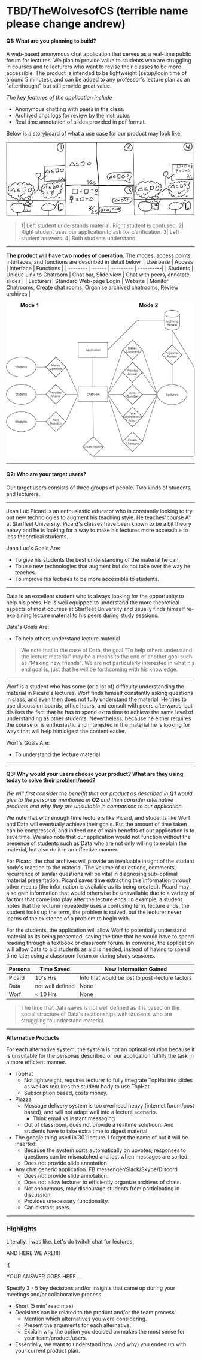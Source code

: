 # TBD/TheWolvesofCS (terrible name please change andrew)



#### Q1: What are you planning to build?

A web-based anonymous chat application that serves as a real-time public forum for lectures. We plan to provide value to students who are struggling in courses and to lecturers who want to revise their classes to be more accessible. The product is intended to be lightweight (setup/login time of around 5 minutes), and can be added to any professor's lecture plan as an "afterthought" but still provide great value.

*The key features of the application include*
* Anonymous chatting with peers in the class.
* Archived chat logs for review by the instructor.
* Real time annotation of slides provided in pdf format. 

Below is a storyboard of what a use case for our product may look like.

![The image did not display correctly](https://raw.githubusercontent.com/FreakingBarbarians/FreakingBarbarians_Images/master/CSC301_Project_UseCase_1.png "Greetings human")
> 1| Left student understands material. Right student is confused.
> 2| Right student uses our application to ask for clarification.
> 3| Left student answers.
> 4| Both students understand.
---
**The product will have two modes of operation**. 
The modes, access points, interfaces, and functions are described in detail below.
| Userbase | Access | Interface | Functions |
| -------- | ------ | --------- | ----------|
| Students | Unique Link to Chatroom | Chat bar, Slide view | Chat with peers, annotate slides |
| Lecturers| Standard Web-page Login | Website | Monitor Chatrooms, Create chat rooms, Organise archived chatrooms, Review archives |

![The image did not display correctly](https://raw.githubusercontent.com/FreakingBarbarians/FreakingBarbarians_Images/master/CSC301_UserInteraction_Graph.png "Why are you hovering here. Go hover somewhere else.")

---


#### Q2: Who are your target users?

Our target users consists of three groups of people. Two kinds of students, and lecturers.

---

Jean Luc Picard is an enthusiastic educator who is constantly looking to try out new technologies to augment his teaching style. He teaches"course A" at Starfleet University. Picard's classes have been known to be a bit theory heavy and he is looking for a way to make his lectures more accessible to less theoretical students.

Jean Luc's Goals Are:
* To give his students the best understanding of the material he can.
* To use new technologies that augment but do not take over the way he teaches.
* To improve his lectures to be more accessible to students.

---

Data is an excellent student who is always looking for the opportunity to help his peers. He is well equipped to understand the more theoretical aspects of most courses at Starfleet University and usually finds himself re-explaining lecture material to his peers during study sessions.

Data's Goals Are:
* To help others understand lecture material

> We note that in the case of Data, the goal "To help others understand the lecture material" may be a means to the end of another goal such as "Making new friends".
> We are not particularly interested in what his end goal is, just that he will be forthcoming with his knowledge.
---

Worf is a student who has some (or a lot of) difficulty understanding the material in Picard's lectures. Worf finds himself constantly asking questions in class, and even then does not fully understand the material. He tries to use discussion boards, office hours, and consult with peers afterwards, but dislikes the fact that he has to spend extra time to achieve the same level of understanding as other students. Nevertheless, because he either requires the course or is enthusiastic and interested in the material he is looking for ways that will help him digest the content easier.

Worf's Goals Are:
* To understand the lecture material

---

#### Q3: Why would your users choose your product? What are they using today to solve their problem/need?

_We will first consider the beneifit that our product as described in **Q1** would give to the personas mentioned in **Q2** and then consider alternative products and why they are unsuitable in comparison to our application._

We note that with enough time lecturers like Picard, and students like Worf and Data will eventually achieve their goals. But the amount of time taken can be compressed, and indeed one of main benefits of our application is to save time. We also note that our application would not function without the presence of students such as Data who are not only willing to explain the material, but also do it in an effective manner.

For Picard, the chat archives will provide an invaluable insight of the student body's reaction to the material. The volume of questions, comments, recurrence of similar questions will be vital in diagnosing sub-optimal material presentation. Picard saves time extracting this information through other means (the information is available as its being created). Picard may also gain information that would otherwise be unavailable due to a variety of factors that come into play after the lecture ends. In example, a student notes that the lecturer repeatedly uses a confusing term, lecture ends, the student looks up the term, the problem is solved, but the lecturer never learns of the existence of a problem to begin with.

For the students, the application will allow Worf to potentially understand material as its being presented, saving the time that he would have to spend reading through  a textbook or classroom forum. In converse, the application will allow Data to aid students as aid is needed, instead of having to spend time later using a classroom forum or during study sessions.

| Persona | Time Saved       | New Information Gained                          |
| ------- | ----------       | ----------------------------------------------- |
| Picard  | 10's Hrs         | Info that would be lost to post-lecture factors |
| Data    | not well defined | None                                            |
| Worf    | < 10 Hrs         | None                                            |

> The time that Data saves is not well defined as it is based on the social structure of Data's relationships with students who are struggling to understand material.
---

**Alternative Products**

For each alternative system, the system is not an optimal solution because it is unsuitable for the personas described or our application fulfills the task in a more efficient manner.

* TopHat
    * Not lightweight, requires lecturer to fully integrate TopHat into slides as well as requires the student body to use TopHat
    * Subscription based, costs money.
* Piazza
    * Message delivery system is too overhead heavy (internet forum/post based), and will not adapt well into a lecture scenario.
        * Think email vs instant messaging
    * Out of classroom, does not provide a realtime solutioon. And students have to take extra time to digest material.
* The google thing used in 301 lecture. I forget the name of but it will be inserted!
    * Because the system sorts automatically on upvotes, responses to questions can be mismatched and lost when messages are sorted.
    * Does not provide slide annotation
* Any chat generic application. FB messenger/Slack/Skype/Discord
    * Does not provide slide annotation.
    * Does not allow lecturer to efficiently organize archives of chats.
    * Not anonymous, may discourage students from participating in discussion.
    * Provides unecessary functionality.
    * Can distract users.

----

### Highlights

Literally. I was like. Let's do twitch chat for lectures.

AND HERE WE ARE!!!!

:(

YOUR ANSWER GOES HERE ...

Specify 3 - 5 key decisions and/or insights that came up during your meetings
and/or collaborative process.

 * Short (5 min' read max)
 * Decisions can be related to the product and/or the team process.
    * Mention which alternatives you were considering.
    * Present the arguments for each alternative.
    * Explain why the option you decided on makes the most sense for your team/product/users.
 * Essentially, we want to understand how (and why) you ended up with your current product plan.
